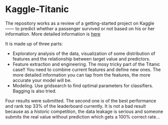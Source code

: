 # Kaggle-Titanic

The repository works as a review of a getting-started project on Kaggle —— to predict whether a passenger survived or not based on his or her information. More detailed information is [here](https://www.kaggle.com/c/titanic)

It is made up of three parts: 
* Exploratory analysis of the data, visualization of some distribution of features and the relationship between target value and predictors.
* Feature extraction and engineering. The mosy tricky part of the Titanic case!! You need to combine current features and define new ones. The more detailed information you can tap from the features, the more accurate your model will be.
* Modeling. Use gridsearch to find optimal parameters for classifiers. Bagging is also tried.

Four results were submitted. The second one is of the best performance and rank top 33% of the leaderboard currently. It is not a bad result because as a _historic_ competition, the data leakage is serious and someone submits the real value without prediction which gets a 100% correct rate... 


